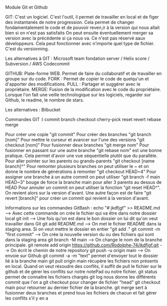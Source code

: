 Module Git et Github

GIT:
C'est un logiciel.
C'est l'outil, il permet de travailler en local et de figer des instantanés de notre progression.
Cela permet de changer fondamentalement le code et de pouvoir reven,ir à la version qui nous allait bien si on n'est pas satisfaits
On peut ensuite éventuellement merger sa version avec la précédente si ça nous va.
Ce n'est pas réservé aaux développeurs. Cela peut fonctionner avec n'importe quel type de fichier. C'est du versionning.

Les alternatives à GIT : Microsoft team fondation server / Helix score / Subversion / AWS Codecommit


GITHUB:
Plate-forme WEB.
Permet de faire du collaboratif et de travailler en groupe sur du code.
FORK : Permet de copier le code de quelqu'un et d'apporter des modifications.
PULL : Partager et suggérer avec le propriétaire.
MERGE: Fusion de la modification avec le code du propriétaire.
Lorsque l'on fait une veille technologique sur les logiciels, regarder sur Github, le readme, le nombre de stars.


Les alternatives : Bilbucket



Commandes GIT :l
commit
branch
checkout
cherry-pick
reset
revert
rebase
merge

Pour créer une copie "git commit"
Pour créer des branches "git branch [nom]"
Pour mettre le curseur et avancer sur l'une des versions "git checkout [nom]"
Pour fusionner deux branches "git merge nom"
Pour fusionner en passant sur une autre branche "git rebase nom" est une bonne pratique. Cela permet d'avoir une vue séquentielle plutôt que du parallèle.
Pour aller pointer sur les parents ou grands-parents "git checkout [name branch]^"
Pour remonter plusieurs branches on peut utiliser le ~ et on donne le nombre de générations à remonter "git checkout HEAD~4"
Pour assigner une branche à un autre commit on peut utiliser "git branch -f main HEAD~3" bouge de force la branche main pour aller 3 parents au dessus de HEAD
Pour annuler un commit on peut utiliser la fonction "git reset HEAD^". On revient alors sur la version d'avant.
Une autre façon est de faire "git revert [branch]" pour créer un commit qui revient à la version d'avant.


Informations sur les commandes GitBash :
echo "# jkdfjgf" >> README.md    --> Avec cette commande on crée le fichier qui va être dans notre dossier local
git init       --> Une fois qu'on est dans le bon dossier on lui dit qu'on veut travailler dans Git
git add README.md      --> On met le fichier README dans la staging area. Si on veut mettre le dossier en entier "git add ."
git commit -m "first commit"       --> On crée la nouvelle version du ou des fichiers qui sont dans la staging area
git branch -M main        --> On change le nom de la branche principale.
git remote add origin https://github.com/Rodolphe-74/jkdfjgf.git         --> On écrit le chemin de notre repository
git push -u origin main       --> On envoie sur Github
git commit -a -m "text" permet d'envoyer tout le dossier lié à la branche main
git pull origin main récupère les fichiers non présents en local. 
Quand on veut résoudre des conflits, il suffit de pull le fichier sur le github et de gérer les conflits sur notre notePad ou notre fichier.
git status permet de connaitre les fichiers chargés
git log nous donne les différents commit que l'on a
git checkout pour changer de fichier "head"
git checkout main pour retourner au dernier fichier de la branche.
git merge sert à fusionner deux branches et prend tous les fichiers de chacun et fait gérer les conflits s'il y en a

